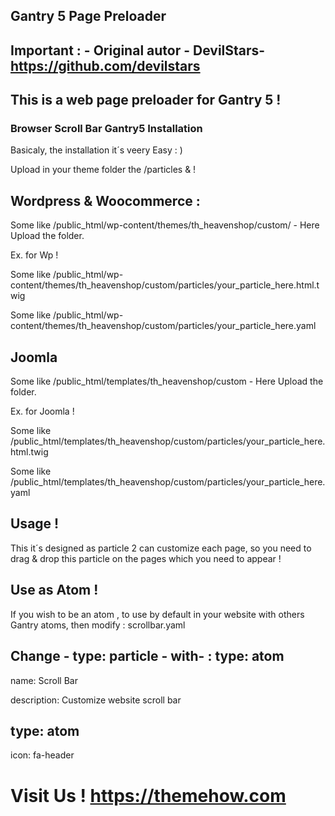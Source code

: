 ## Gantry 5 Page Preloader
 
 ## Important : - Original autor - DevilStars- https://github.com/devilstars
 
 ## This is a web page preloader for Gantry 5 ! 

###   Browser Scroll Bar Gantry5 Installation

Basicaly, the installation it´s veery Easy : )

Upload in your theme folder the /particles &  !

## Wordpress & Woocommerce : 

Some like /public_html/wp-content/themes/th_heavenshop/custom/  - Here Upload the folder.

Ex. for Wp !

Some like /public_html/wp-content/themes/th_heavenshop/custom/particles/your_particle_here.html.twig 

Some like /public_html/wp-content/themes/th_heavenshop/custom/particles/your_particle_here.yaml  

## Joomla 

Some like /public_html/templates/th_heavenshop/custom  - Here Upload the folder.

Ex. for Joomla !

Some like /public_html/templates/th_heavenshop/custom/particles/your_particle_here.html.twig 

Some like /public_html/templates/th_heavenshop/custom/particles/your_particle_here.yaml  

## Usage !

This it´s designed as particle 2 can customize each page, so you need to drag & drop this particle on the pages which you need to appear !

## Use as Atom !

If you wish to be an atom , to use by default in your website with others Gantry atoms, then modify : scrollbar.yaml

 ## Change -  type: particle - with- : type: atom 

 name: Scroll Bar
 
description: Customize website scroll bar

## type: atom

icon: fa-header

#  Visit Us ! https://themehow.com
